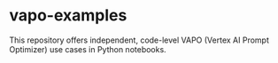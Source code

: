 # vapo-examples
This repository offers independent, code-level VAPO (Vertex AI Prompt Optimizer) use cases in Python notebooks.
